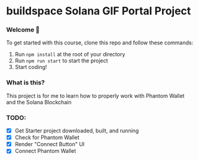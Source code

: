 # buildspace Solana GIF Portal Project

### **Welcome 👋**
To get started with this course, clone this repo and follow these commands:

1. Run `npm install` at the root of your directory
2. Run `npm run start` to start the project
3. Start coding!

### **What is this?**
This project is for me to learn how to properly work with Phantom Wallet and the Solana Blockchain

### TODO:
- [x] Get Starter project downloaded, built, and running
- [x] Check for Phantom Wallet
- [x] Render "Connect Button" UI
- [x] Connect Phantom Wallet
